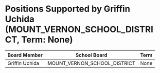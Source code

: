 # Positions Supported by Griffin Uchida (MOUNT_VERNON_SCHOOL_DISTRICT, Term: None)

| Board Member | School Board | Term |
|--------------|--------------|------|
| Griffin Uchida | MOUNT_VERNON_SCHOOL_DISTRICT | None |

